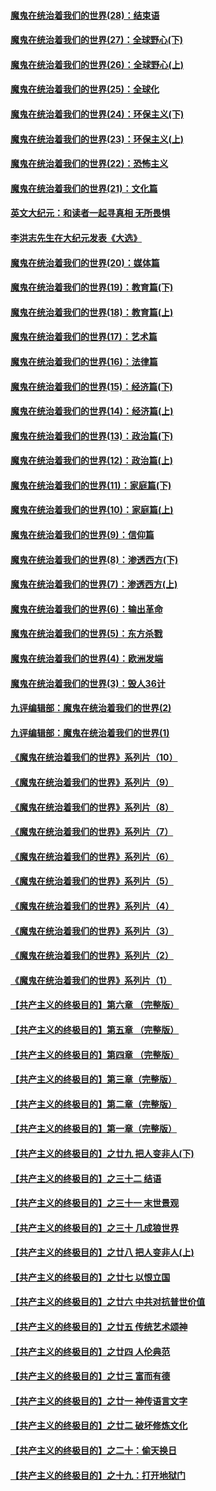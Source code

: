 #### [魔鬼在统治着我们的世界(28)：结束语](../pages/nsc422/n10936246.md?t=03122303) 
#### [魔鬼在统治着我们的世界(27)：全球野心(下)](../pages/nsc422/n10928319.md?t=03122303) 
#### [魔鬼在统治着我们的世界(26)：全球野心(上)](../pages/nsc422/n10900318.md?t=03122303) 
#### [魔鬼在统治着我们的世界(25)：全球化](../pages/nsc422/n10788205.md?t=03122303) 
#### [魔鬼在统治着我们的世界(24)：环保主义(下)](../pages/nsc422/n10695307.md?t=03122303) 
#### [魔鬼在统治着我们的世界(23)：环保主义(上)](../pages/nsc422/n10688613.md?t=03122303) 
#### [魔鬼在统治着我们的世界(22)：恐怖主义](../pages/nsc422/n10614727.md?t=03122303) 
#### [魔鬼在统治着我们的世界(21)：文化篇](../pages/nsc422/n10597706.md?t=03122303) 
#### [英文大纪元：和读者一起寻真相 无所畏惧](../pages/nsc422/n12542027.md?t=03122303) 
#### [李洪志先生在大纪元发表《大选》](../pages/nsc422/n12534746.md?t=03122303) 
#### [魔鬼在统治着我们的世界(20)：媒体篇](../pages/nsc422/n10586579.md?t=03122303) 
#### [魔鬼在统治着我们的世界(19)：教育篇(下)](../pages/nsc422/n10564808.md?t=03122303) 
#### [魔鬼在统治着我们的世界(18)：教育篇(上)](../pages/nsc422/n10526970.md?t=03122303) 
#### [魔鬼在统治着我们的世界(17)：艺术篇](../pages/nsc422/n10499093.md?t=03122303) 
#### [魔鬼在统治着我们的世界(16)：法律篇](../pages/nsc422/n10485969.md?t=03122303) 
#### [魔鬼在统治着我们的世界(15)：经济篇(下)](../pages/nsc422/n10469975.md?t=03122303) 
#### [魔鬼在统治着我们的世界(14)：经济篇(上)](../pages/nsc422/n10457370.md?t=03122303) 
#### [魔鬼在统治着我们的世界(13)：政治篇(下)](../pages/nsc422/n10448270.md?t=03122303) 
#### [魔鬼在统治着我们的世界(12)：政治篇(上)](../pages/nsc422/n10444576.md?t=03122303) 
#### [魔鬼在统治着我们的世界(11)：家庭篇(下)](../pages/nsc422/n10440961.md?t=03122303) 
#### [魔鬼在统治着我们的世界(10)：家庭篇(上)](../pages/nsc422/n10435448.md?t=03122303) 
#### [魔鬼在统治着我们的世界(9)：信仰篇](../pages/nsc422/n10432159.md?t=03122303) 
#### [魔鬼在统治着我们的世界(8)：渗透西方(下)](../pages/nsc422/n10429603.md?t=03122303) 
#### [魔鬼在统治着我们的世界(7)：渗透西方(上)](../pages/nsc422/n10426013.md?t=03122303) 
#### [魔鬼在统治着我们的世界(6)：输出革命](../pages/nsc422/n10421536.md?t=03122303) 
#### [魔鬼在统治着我们的世界(5)：东方杀戮](../pages/nsc422/n10417707.md?t=03122303) 
#### [魔鬼在统治着我们的世界(4)：欧洲发端](../pages/nsc422/n10414890.md?t=03122303) 
#### [魔鬼在统治着我们的世界(3)：毁人36计](../pages/nsc422/n10411583.md?t=03122303) 
#### [九评编辑部：魔鬼在统治着我们的世界(2)](../pages/nsc422/n10410036.md?t=03122303) 
#### [九评编辑部：魔鬼在统治着我们的世界(1)](../pages/nsc422/n10406825.md?t=03122303) 
#### [《魔鬼在统治着我们的世界》系列片（10）](../pages/nsc422/n12292670.md?t=03122303) 
#### [《魔鬼在统治着我们的世界》系列片（9）](../pages/nsc422/n12290859.md?t=03122303) 
#### [《魔鬼在统治着我们的世界》系列片（8）](../pages/nsc422/n12287445.md?t=03122303) 
#### [《魔鬼在统治着我们的世界》系列片（7）](../pages/nsc422/n12283425.md?t=03122303) 
#### [《魔鬼在统治着我们的世界》系列片（6）](../pages/nsc422/n12282314.md?t=03122303) 
#### [《魔鬼在统治着我们的世界》系列片（5）](../pages/nsc422/n12281419.md?t=03122303) 
#### [《魔鬼在统治着我们的世界》系列片（4）](../pages/nsc422/n12274024.md?t=03122303) 
#### [《魔鬼在统治着我们的世界》系列片（3）](../pages/nsc422/n12271322.md?t=03122303) 
#### [《魔鬼在统治着我们的世界》系列片（2）](../pages/nsc422/n12269049.md?t=03122303) 
#### [《魔鬼在统治着我们的世界》系列片（1）](../pages/nsc422/n12267575.md?t=03122303) 
#### [【共产主义的终极目的】第六章 （完整版）](../pages/nsc422/n11428913.md?t=03122303) 
#### [【共产主义的终极目的】第五章 （完整版）](../pages/nsc422/n11428912.md?t=03122303) 
#### [【共产主义的终极目的】第四章 （完整版）](../pages/nsc422/n11428907.md?t=03122303) 
#### [【共产主义的终极目的】第三章（完整版）](../pages/nsc422/n11428848.md?t=03122303) 
#### [【共产主义的终极目的】第二章（完整版）](../pages/nsc422/n11428831.md?t=03122303) 
#### [【共产主义的终极目的】第一章（完整版）](../pages/nsc422/n11417651.md?t=03122303) 
#### [【共产主义的终极目的】之廿九 把人变非人(下)](../pages/nsc422/n11344140.md?t=03122303) 
#### [【共产主义的终极目的】之三十二 结语](../pages/nsc422/n11360535.md?t=03122303) 
#### [【共产主义的终极目的】之三十一 末世景观](../pages/nsc422/n11351129.md?t=03122303) 
#### [【共产主义的终极目的】之三十 几成狼世界](../pages/nsc422/n11348280.md?t=03122303) 
#### [【共产主义的终极目的】之廿八 把人变非人(上)](../pages/nsc422/n11340492.md?t=03122303) 
#### [【共产主义的终极目的】之廿七 以恨立国](../pages/nsc422/n11336944.md?t=03122303) 
#### [【共产主义的终极目的】之廿六 中共对抗普世价值](../pages/nsc422/n11324785.md?t=03122303) 
#### [【共产主义的终极目的】之廿五 传统艺术颂神](../pages/nsc422/n11296396.md?t=03122303) 
#### [【共产主义的终极目的】之廿四 人伦典范](../pages/nsc422/n11296397.md?t=03122303) 
#### [【共产主义的终极目的】之廿三 富而有德](../pages/nsc422/n11283598.md?t=03122303) 
#### [【共产主义的终极目的】之廿一 神传语言文字](../pages/nsc422/n11263265.md?t=03122303) 
#### [【共产主义的终极目的】之廿二 破坏修炼文化](../pages/nsc422/n11245728.md?t=03122303) 
#### [【共产主义的终极目的】之二十：偷天换日](../pages/nsc422/n11238846.md?t=03122303) 
#### [【共产主义的终极目的】之十九：打开地狱门](../pages/nsc422/n11206376.md?t=03122303) 
